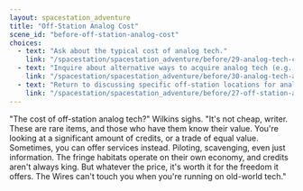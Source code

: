 ```yaml
---
layout: spacestation_adventure
title: "Off-Station Analog Cost"
scene_id: "before-off-station-analog-cost"
choices:
  - text: "Ask about the typical cost of analog tech."
    link: "/spacestation/spacestation_adventure/before/29-analog-tech-cost/"
  - text: "Inquire about alternative ways to acquire analog tech (e.g., trade, services)."
    link: "/spacestation/spacestation_adventure/before/30-analog-tech-alternatives/"
  - text: "Return to discussing specific off-station locations for analog tech."
    link: "/spacestation/spacestation_adventure/before/27-off-station-analog-locations/"
---
```


"The cost of off-station analog tech?" Wilkins sighs. "It's not cheap, writer. These are rare items, and those who have them know their value. You're looking at a significant amount of credits, or a trade of equal value. Sometimes, you can offer services instead. Piloting, scavenging, even just information. The fringe habitats operate on their own economy, and credits aren't always king. But whatever the price, it's worth it for the freedom it offers. The Wires can't touch you when you're running on old-world tech."

